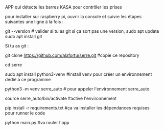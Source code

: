 APP qui détecte les barres KASA pour contrôler les prises

pour installer sur raspberry pi, ouvrir la console et suivre les étapes suivantes une ligne à la fois :

git --version # valider si tu as git
si ça sort pas une version, 
sudo apt update
sudo apt install git

Si tu as git :

git clone https://github.com/alafortu/serre.git    #copie ce repository

cd serre

sudo apt install python3-venv #install venv pour créer un environnement dédié à ce programme

python3 -m venv serre_auto # pour appeler l'environnement serre_auto

source serre_auto/bin/activate #active l'environnement

pip install -r requirements.txt #ça va installer les dépendances requises pour runner le code

python main.py  #va rouler l'app
